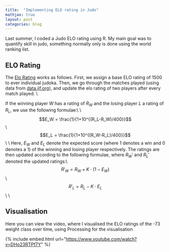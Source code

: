 ```yaml
---
title:  "Implementing ELO rating in Judo"
mathjax: true
layout: post
categories: blog
---
```

Last summer, I coded a Judo ELO rating using R. My main goal was to quantify skill in judo, something normally only is done using the world ranking list.

## ELO Rating
The [Elo Rating](https://en.wikipedia.org/wiki/Elo_rating_system) works as follows. First, we assign a base ELO rating of 1500 to ever individual judoka. Then, we go through the matches played (using data from [data.ijf.org](data.ijf.org)), and update the elo rating of two players after every match played. \\

If the winning player $W$ has a rating of $R_W$ and the losing player $L$ a rating of $R_L$, we use the following formulae:\\
\\
$$E_W = \frac{1}{1+10^{(R_L-R_W)/400}}$$\\
$$E_L = \frac{1}{1+10^{(R_W-R_L)/400}}$$\\
\\
Here, $E_W$ and $E_L$ denote the expected score (where 1 denotes a win and 0 denotes a 1) of the winning and losing player respectively.
The ratings are then updated according to the following formulae, where $R_W'$ and $R_L'$ denoted the updated ratings:\\
$$R'_W = R_W + K \cdot (1 - E_W)$$\\
$$R'_L = R_L - K \cdot E_L$$\\
\\
## Visualisation
Here you can view the video, where I visualised the ELO ratings of the -73 weight class over time, using Processing for the visualisation

{% include embed.html url="https://www.youtube.com/watch?v=DHo23RTPf7Y" %}
